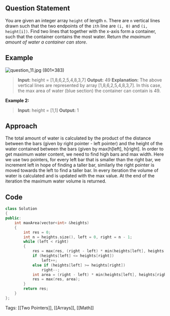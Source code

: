 ## Question Statement
You are given an integer array `height` of length `n`. There are `n` vertical lines drawn such that the two endpoints of the `ith` line are `(i, 0)` and `(i, height[i])`.
Find two lines that together with the x-axis form a container, such that the container contains the most water.
Return _the maximum amount of water a container can store_.
## Example
![question_11.jpg (801×383)](https://s3-lc-upload.s3.amazonaws.com/uploads/2018/07/17/question_11.jpg)
>**Input:** height = [1,8,6,2,5,4,8,3,7]
>**Output:** 49
>**Explanation:** The above vertical lines are represented by array [1,8,6,2,5,4,8,3,7]. In this case, the max area of water (blue section) the container can contain is 49.

**Example 2:**
>**Input:** height = [1,1]
>**Output:** 1

## Approach
The total amount of water is calculated by the product of the distance between the bars (given by right pointer - left pointer) and the height of the water contained between the bars (given by max(h\[left\], h\[right\]. In order to get maximum water content, we need to find high bars and max width. Here we use two pointers, for every left bar that is smaller than the right bar, we increment left in hope of finding a taller bar, similarly the right pointer is moved towards the left to find a taller bar. In every iteration the volume of water is calculated and is updated with the max value. At the end of the iteration the maximum water volume is returned.
## Code
```cpp
class Solution
{
public:
    int maxArea(vector<int> &heights)
    {
        int res = 0;
        int n = heights.size(), left = 0, right = n - 1;
        while (left < right)
        {
            res = max(res, (right - left) * min(heights[left], heights[right]));
            if (heights[left] <= heights[right])
                left++;
            else if (heights[left] >= heights[right])
                right--;
            int area = (right - left) * min(heights[left], heights[right]);
            res = max(res, area);
        }
        return res;
    }
};
```
Tags: [[Two Pointers]], [[Arrays]], [[Math]]